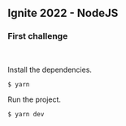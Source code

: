 ## Ignite 2022 - NodeJS

### First challenge

<br>

<p> Install the dependencies. </p>

    $ yarn 

<p> Run the project. </p>

    $ yarn dev